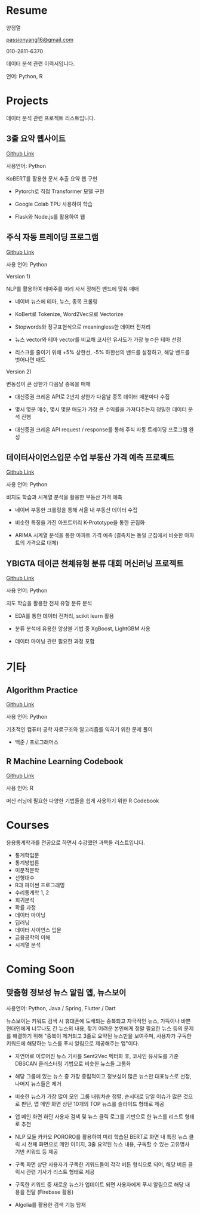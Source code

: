 Resume
================
양정열

<passionyang16@gmail.com>

010-2811-6370

데이터 분석 관련 이력서입니다.

언어: Python, R


# Projects

데이터 분석 관련 프로젝트 리스트입니다.

## 3줄 요약 웹사이트

[Github Link](https://github.com/passionyang16/3-lines-summary)

사용언어: Python

KoBERT를 활용한 문서 추출 요약 웹 구현

  - Pytorch로 직접 Transformer 모델 구현

  - Google Colab TPU 사용하여 학습

  - Flask와 Node.js를 활용하여 웹 


## 주식 자동 트레이딩 프로그램

[Github Link](https://github.com/passionyang16/stock_trading)

사용 언어: Python

Version 1)

NLP를 활용하여 테마주를 미리 사서 정해진 밴드에 맞춰 매매

  - 네이버 뉴스에 테마, 뉴스, 종목 크롤링

  - KoBert로 Tokenize, Word2Vec으로 Vectorize

  - Stopwords와 정규표현식으로 meaningless한 데이터 전처리

  - 뉴스 vector와 테마 vector를 비교해 코사인 유사도가 가장 높ㅇ은 테마 선정

  - 리스크를 줄이기 위해 +5% 상한선, -5% 하한선의 밴드를 설정하고, 해당 밴드를 벗어나면 매도

Version 2)

변동성이 큰 상한가 다음날 종목을 매매

  - 대신증권 크레온 API로 2년치 상한가 다음날 종목 데이터 매분마다 수집

  - 몇시 몇분 매수, 몇시 몇분 매도가 가장 큰 수익률을 가져다주는지 정밀한 데이터 분석 진행

  - 대신증권 크레온 API request / response를 통해 주식 자동 트레이딩 프로그램 완성


## 데이터사이언스입문 수업 부동산 가격 예측 프로젝트

[Github Link](https://github.com/passionyang16/ProjectCasa)

사용 언어: Python

비지도 학습과 시계열 분석을 활용한 부동산 가격 예측

  - 네이버 부동한 크롤링을 통해 서울 내 부동산 데이터 수집

  - 비슷한 특징을 가진 아프트끼리 K-Prototype을 통한 군집화

  - ARIMA 시계열 분석을 통한 아파트 가격 예측 (결측치는 동일 군집에서 비슷한 아파트의 가격으로 대체)

## YBIGTA 데이콘 천체유형 분류 대회 머신러닝 프로젝트

[Github Link](https://github.com/passionyang16/ProjectCelestial)

사용 언어: Python

지도 학습을 활용한 천체 유형 분류 분석

  - EDA를 통한 데이터 전처리, scikit learn 활용

  - 분류 분석에 유용한 앙상블 기법 중 XgBoost, LightGBM 사용

  - 데이터 마이닝 관련 필요한 과정 포함



# 기타

## Algorithm Practice

[Github Link](https://github.com/passionyang16/algorithm)

사용 언어: Python

기초적인 컴퓨터 공학 자료구조와 알고리즘를 익히기 위한 문제 풀이

  - 백준 / 프로그래머스

## R Machine Learning Codebook

[Github Link](https://github.com/passionyang16/r_codebook)

사용 언어: R

머신 러닝에 필요한 다양한 기법들을 쉽게 사용하기 위한 R Codebook


# Courses

응용통계학과를 전공으로 하면서 수강했던 과목들 리스트입니다.

  - 통계학입문
  - 통계방법론
  - 미분적분학
  - 선형대수
  - R과 파이썬 프로그래밍
  - 수리통계학 1, 2
  - 회귀분석
  - 확률 과정
  - 데이터 마이닝
  - 딥러닝
  - 데이터 사이언스 입문
  - 금융공학의 이해
  - 시계열 분석


# Coming Soon

## 맞춤형 정보성 뉴스 알림 앱, 뉴스보이

사용언어: Python, Java / Spring, Flutter / Dart

뉴스보이는 키워드 검색 시 휴대폰에 도배되는 중복되고 자극적인 뉴스, 가뜩이나 바쁜 현대인에게 너무나도 긴 뉴스의 내용, 찾기 어려운 본인에게 정말 필요한 뉴스 등의 문제를 해결하기 위해 "중복이 제거되고 3줄로 요약된 뉴스만을 보여주며, 사용자가 구독한 키워드에 해당하는 뉴스를 푸시 알림으로 제공해주는 앱"이다.

  - 자연어로 이루어진 뉴스 기사를 Sent2Vec 벡터화 후, 코사인 유사도를 기준 DBSCAN 클러스터링 기법으로 비슷한 뉴스들 그룹화
  
  - 해당 그룹에 있는 뉴스 중 가장 중립적이고 정보성이 많은 뉴스만 대표뉴스로 선정, 나머지 뉴스들은 제거
  
  - 비슷한 뉴스가 가장 많이 모인 그룹 내림차순 정렬, 순서대로 당일 이슈가 많은 것으로 판단, 앱 메인 화면 상단 10개의 TOP 뉴스를 슬라이드 형태로 제공
  
  - 앱 메인 화면 하단 사용자 검색 및 뉴스 클릭 로그를 기반으로 한 뉴스를 리스트 형태로 추천
  
  - NLP 모듈 카카오 PORORO를 활용하여 미리 학습된 BERT로 화면 내 특정 뉴스 클릭 시 전체 화면으로 메인 이미지, 3줄 요약된 뉴스 내용, 구독할 수 있는 고유명사 기반 키워드 등 제공
  
  - 구독 화면 상단 사용자가 구독한 키워드들이 각각 버튼 형식으로 되어, 해당 버튼 클릭시 관련 기사가 리스트 형태로 제공
  
  - 구독한 키워드 중 새로운 뉴스가 업데이트 되면 사용자에게 푸시 알림으로 해당 내용을 전달 (Firebase 활용)
  
  - Algolia를 활용한 검색 기능 탑재
